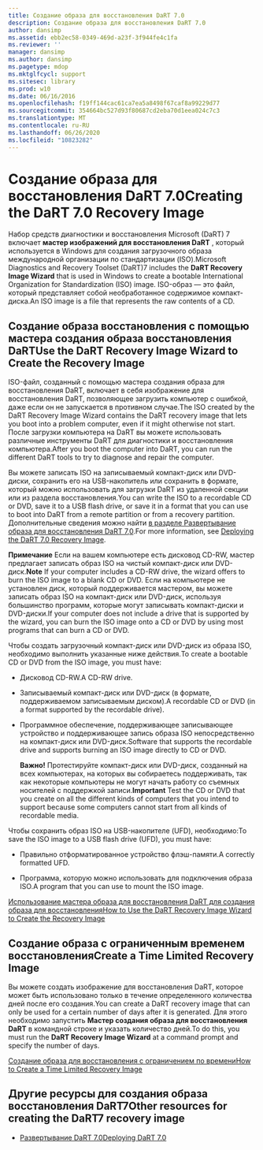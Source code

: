 ```yaml
---
title: Создание образа для восстановления DaRT 7.0
description: Создание образа для восстановления DaRT 7.0
author: dansimp
ms.assetid: ebb2ec58-0349-469d-a23f-3f944fe4c1fa
ms.reviewer: ''
manager: dansimp
ms.author: dansimp
ms.pagetype: mdop
ms.mktglfcycl: support
ms.sitesec: library
ms.prod: w10
ms.date: 06/16/2016
ms.openlocfilehash: f19ff144cac61ca7ea5a8498f67caf8a99229d77
ms.sourcegitcommit: 354664bc527d93f80687cd2eba70d1eea024c7c3
ms.translationtype: MT
ms.contentlocale: ru-RU
ms.lasthandoff: 06/26/2020
ms.locfileid: "10823282"
---
```

# <span data-ttu-id="75109-103">Создание образа для восстановления DaRT 7.0</span><span class="sxs-lookup"><span data-stu-id="75109-103">Creating the DaRT 7.0 Recovery Image</span></span>


<span data-ttu-id="75109-104">Набор средств диагностики и восстановления Microsoft (DaRT) 7 включает **мастер изображений для восстановления DaRT** , который используется в Windows для создания загрузочного образа международной организации по стандартизации (ISO).</span><span class="sxs-lookup"><span data-stu-id="75109-104">Microsoft Diagnostics and Recovery Toolset (DaRT)7 includes the **DaRT Recovery Image Wizard** that is used in Windows to create a bootable International Organization for Standardization (ISO) image.</span></span> <span data-ttu-id="75109-105">ISO-образ — это файл, который представляет собой необработанное содержимое компакт-диска.</span><span class="sxs-lookup"><span data-stu-id="75109-105">An ISO image is a file that represents the raw contents of a CD.</span></span>

## <span data-ttu-id="75109-106">Создание образа восстановления с помощью мастера создания образа восстановления DaRT</span><span class="sxs-lookup"><span data-stu-id="75109-106">Use the DaRT Recovery Image Wizard to Create the Recovery Image</span></span>


<span data-ttu-id="75109-107">ISO-файл, созданный с помощью мастера создания образа для восстановления DaRT, включает в себя изображение для восстановления DaRT, позволяющее загрузить компьютер с ошибкой, даже если он не запускается в противном случае.</span><span class="sxs-lookup"><span data-stu-id="75109-107">The ISO created by the DaRT Recovery Image Wizard contains the DaRT recovery image that lets you boot into a problem computer, even if it might otherwise not start.</span></span> <span data-ttu-id="75109-108">После загрузки компьютера на DaRT вы можете использовать различные инструменты DaRT для диагностики и восстановления компьютера.</span><span class="sxs-lookup"><span data-stu-id="75109-108">After you boot the computer into DaRT, you can run the different DaRT tools to try to diagnose and repair the computer.</span></span>

<span data-ttu-id="75109-109">Вы можете записать ISO на записываемый компакт-диск или DVD-диски, сохранить его на USB-накопитель или сохранить в формате, который можно использовать для загрузки DaRT из удаленной секции или из раздела восстановления.</span><span class="sxs-lookup"><span data-stu-id="75109-109">You can write the ISO to a recordable CD or DVD, save it to a USB flash drive, or save it in a format that you can use to boot into DaRT from a remote partition or from a recovery partition.</span></span> <span data-ttu-id="75109-110">Дополнительные сведения можно найти [в разделе Развертывание образа для восстановления DaRT 7,0](deploying-the-dart-70-recovery-image-dart-7.md).</span><span class="sxs-lookup"><span data-stu-id="75109-110">For more information, see [Deploying the DaRT 7.0 Recovery Image](deploying-the-dart-70-recovery-image-dart-7.md).</span></span>

<span data-ttu-id="75109-111">**Примечание**  Если на вашем компьютере есть дисковод CD-RW, мастер предлагает записать образ ISO на чистый компакт-диск или DVD-диск.</span><span class="sxs-lookup"><span data-stu-id="75109-111">**Note** If your computer includes a CD-RW drive, the wizard offers to burn the ISO image to a blank CD or DVD.</span></span> <span data-ttu-id="75109-112">Если на компьютере не установлен диск, который поддерживается мастером, вы можете записать образ ISO на компакт-диск или DVD-диск, используя большинство программ, которые могут записывать компакт-диски и DVD-диски.</span><span class="sxs-lookup"><span data-stu-id="75109-112">If your computer does not include a drive that is supported by the wizard, you can burn the ISO image onto a CD or DVD by using most programs that can burn a CD or DVD.</span></span>

 

<span data-ttu-id="75109-113">Чтобы создать загрузочный компакт-диск или DVD-диск из образа ISO, необходимо выполнить указанные ниже действия.</span><span class="sxs-lookup"><span data-stu-id="75109-113">To create a bootable CD or DVD from the ISO image, you must have:</span></span>

-   <span data-ttu-id="75109-114">Дисковод CD-RW.</span><span class="sxs-lookup"><span data-stu-id="75109-114">A CD-RW drive.</span></span>

-   <span data-ttu-id="75109-115">Записываемый компакт-диск или DVD-диск (в формате, поддерживаемом записываемым диском).</span><span class="sxs-lookup"><span data-stu-id="75109-115">A recordable CD or DVD (in a format supported by the recordable drive).</span></span>

-   <span data-ttu-id="75109-116">Программное обеспечение, поддерживающее записывающее устройство и поддерживающее запись образа ISO непосредственно на компакт-диск или DVD-диск.</span><span class="sxs-lookup"><span data-stu-id="75109-116">Software that supports the recordable drive and supports burning an ISO image directly to CD or DVD.</span></span>

    <span data-ttu-id="75109-117">**Важно!**  Протестируйте компакт-диск или DVD-диск, созданный на всех компьютерах, на которых вы собираетесь поддерживать, так как некоторые компьютеры не могут начать работу со съемных носителей с поддержкой записи.</span><span class="sxs-lookup"><span data-stu-id="75109-117">**Important** Test the CD or DVD that you create on all the different kinds of computers that you intend to support because some computers cannot start from all kinds of recordable media.</span></span>

     

<span data-ttu-id="75109-118">Чтобы сохранить образ ISO на USB-накопителе (UFD), необходимо:</span><span class="sxs-lookup"><span data-stu-id="75109-118">To save the ISO image to a USB flash drive (UFD), you must have:</span></span>

-   <span data-ttu-id="75109-119">Правильно отформатированное устройство флэш-памяти.</span><span class="sxs-lookup"><span data-stu-id="75109-119">A correctly formatted UFD.</span></span>

-   <span data-ttu-id="75109-120">Программа, которую можно использовать для подключения образа ISO.</span><span class="sxs-lookup"><span data-stu-id="75109-120">A program that you can use to mount the ISO image.</span></span>

[<span data-ttu-id="75109-121">Использование мастера образа для восстановления DaRT для создания образа для восстановления</span><span class="sxs-lookup"><span data-stu-id="75109-121">How to Use the DaRT Recovery Image Wizard to Create the Recovery Image</span></span>](how-to-use-the-dart-recovery-image-wizard-to-create-the-recovery-image-dart-7.md)

## <span data-ttu-id="75109-122">Создание образа с ограниченным временем восстановления</span><span class="sxs-lookup"><span data-stu-id="75109-122">Create a Time Limited Recovery Image</span></span>


<span data-ttu-id="75109-123">Вы можете создать изображение для восстановления DaRT, которое может быть использовано только в течение определенного количества дней после его создания.</span><span class="sxs-lookup"><span data-stu-id="75109-123">You can create a DaRT recovery image that can only be used for a certain number of days after it is generated.</span></span> <span data-ttu-id="75109-124">Для этого необходимо запустить **Мастер создания образа для восстановления DaRT** в командной строке и указать количество дней.</span><span class="sxs-lookup"><span data-stu-id="75109-124">To do this, you must run the **DaRT Recovery Image Wizard** at a command prompt and specify the number of days.</span></span>

[<span data-ttu-id="75109-125">Создание образа для восстановления с ограничением по времени</span><span class="sxs-lookup"><span data-stu-id="75109-125">How to Create a Time Limited Recovery Image</span></span>](how-to-create-a-time-limited-recovery-image-dart-7.md)

## <span data-ttu-id="75109-126">Другие ресурсы для создания образа восстановления DaRT7</span><span class="sxs-lookup"><span data-stu-id="75109-126">Other resources for creating the DaRT7 recovery image</span></span>


-   [<span data-ttu-id="75109-127">Развертывание DaRT 7.0</span><span class="sxs-lookup"><span data-stu-id="75109-127">Deploying DaRT 7.0</span></span>](deploying-dart-70-new-ia.md)

 

 





